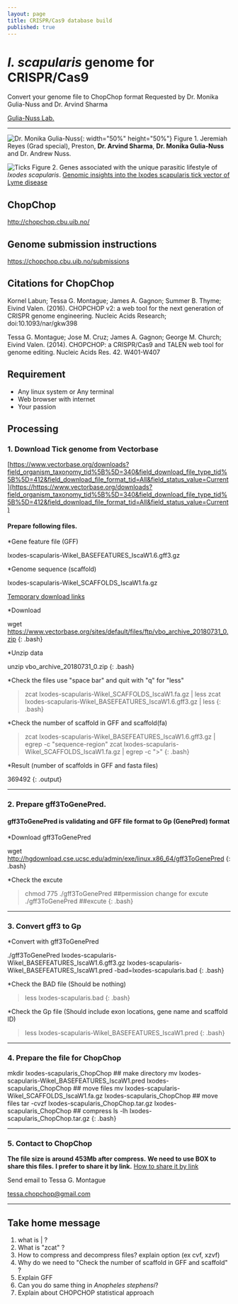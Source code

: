 ```yaml
---
layout: page
title: CRISPR/Cas9 database build
published: true
---
```

# *I. scapularis* genome for CRISPR/Cas9
Convert your genome file to ChopChop format
Requested by Dr. Monika Gulia-Nuss and Dr. Arvind Sharma

[Gulia-Nuss Lab.](https://naes.unr.edu/gulia)


---


![Dr. Monika Gulia-Nuss](https://naes.unr.edu/gulia/wp-content/uploads/graduation.jpg){: width="50%" height="50%"}
              Figure 1. Jeremiah Reyes (Grad special), Preston, **Dr. Arvind Sharma**, **Dr. Monika Gulia-Nuss** and Dr. Andrew Nuss.

![Ticks](https://media.springernature.com/m685/nature-static/assets/v1/image-assets/ncomms10507-f1.jpg)
Figure 2. Genes associated with the unique parasitic lifestyle of *Ixodes scapularis*.
[Genomic insights into the Ixodes scapularis tick vector of Lyme disease](https://www.nature.com/articles/ncomms10507) 
 
## ChopChop
http://chopchop.cbu.uib.no/

## Genome submission instructions
https://chopchop.cbu.uib.no/submissions

## Citations for ChopChop
Kornel Labun; Tessa G. Montague; James A. Gagnon; Summer B. Thyme; Eivind Valen. (2016). CHOPCHOP v2: a web tool for the next generation of CRISPR genome engineering. Nucleic Acids Research; doi:10.1093/nar/gkw398

Tessa G. Montague; Jose M. Cruz; James A. Gagnon; George M. Church; Eivind Valen. (2014). CHOPCHOP: a CRISPR/Cas9 and TALEN web tool for genome editing. Nucleic Acids Res. 42. W401-W407


## Requirement 
* Any linux system or Any terminal
* Web browser with internet
* Your passion


## Processing
### 1. Download Tick genome from Vectorbase
[https://www.vectorbase.org/downloads?field_organism_taxonomy_tid%5B%5D=340&field_download_file_type_tid%5B%5D=412&field_download_file_format_tid=All&field_status_value=Current](https://https://www.vectorbase.org/downloads?field_organism_taxonomy_tid%5B%5D=340&field_download_file_type_tid%5B%5D=412&field_download_file_format_tid=All&field_status_value=Current)

#### Prepare following files.

*Gene feature file (GFF)

Ixodes-scapularis-Wikel_BASEFEATURES_IscaW1.6.gff3.gz

*Genome sequence (scaffold)

Ixodes-scapularis-Wikel_SCAFFOLDS_IscaW1.fa.gz

[Temporary download links](https://www.vectorbase.org/sites/default/files/ftp/vbo_archive_20180731_0.zip)

*Download
>
wget https://www.vectorbase.org/sites/default/files/ftp/vbo_archive_20180731_0.zip
{: .bash}

*Unzip data
>
unzip vbo_archive_20180731_0.zip
{: .bash}

*Check the files
use "space bar" and quit with "q" for "less"
> 
>zcat  Ixodes-scapularis-Wikel_SCAFFOLDS_IscaW1.fa.gz \| less 
>zcat Ixodes-scapularis-Wikel_BASEFEATURES_IscaW1.6.gff3.gz \| less
{: .bash}

*Check the number of scaffold in GFF and scaffold(fa)
>
>zcat Ixodes-scapularis-Wikel_BASEFEATURES_IscaW1.6.gff3.gz \| egrep -c  "sequence-region"
>zcat  Ixodes-scapularis-Wikel_SCAFFOLDS_IscaW1.fa.gz \| egrep -c ">"
{: .bash}

*Result (number of scaffolds in GFF and fasta files)
>
369492
{: .output}

---
### 2. Prepare gff3ToGenePred.
#### gff3ToGenePred is validating and GFF file format to Gp (GenePred) format

*Download gff3ToGenePred
>
wget http://hgdownload.cse.ucsc.edu/admin/exe/linux.x86_64/gff3ToGenePred
{: .bash}
  
*Check the excute
>
>chmod 775  ./gff3ToGenePred        ##permission change for excute  
>./gff3ToGenePred ##excute 
{: .bash}
---

### 3. Convert gff3 to Gp

*Convert with gff3ToGenePred
>
./gff3ToGenePred Ixodes-scapularis-Wikel_BASEFEATURES_IscaW1.6.gff3.gz Ixodes-scapularis-Wikel_BASEFEATURES_IscaW1.pred -bad=Ixodes-scapularis.bad
{: .bash}

*Check the BAD file (Should be nothing)
>less Ixodes-scapularis.bad
{: .bash}

*Check the Gp file (Should include exon locations, gene name and scaffold ID)

> less Ixodes-scapularis-Wikel_BASEFEATURES_IscaW1.pred 
{: .bash}  

---

### 4. Prepare the file for ChopChop
>
mkdir Ixodes-scapularis_ChopChop ## make directory
mv Ixodes-scapularis-Wikel_BASEFEATURES_IscaW1.pred Ixodes-scapularis_ChopChop ## move files
mv Ixodes-scapularis-Wikel_SCAFFOLDS_IscaW1.fa.gz Ixodes-scapularis_ChopChop ## move files
tar -cvzf Ixodes-scapularis_ChopChop.tar.gz Ixodes-scapularis_ChopChop ## compress
ls -lh Ixodes-scapularis_ChopChop.tar.gz
{: .bash}

---

### 5. Contact to ChopChop
**The file size is around 453Mb after compress.**
**We need to use BOX to share this files.**
**I prefer to share it by link.**
[How to share it by link](https://community.box.com/t5/Using-Shared-Links/Creating-Shared-Links/ta-p/19523)

Send email to Tessa G. Montague

tessa.chopchop@gmail.com

---

## Take home message

1. what is \| ?
2. What is "zcat" ?
3. How to compress and decompress files? explain option (ex cvf, xzvf)
4. Why do we need to "Check the number of scaffold in GFF and scaffold" ?
5. Explain GFF
6. Can you do same thing in *Anopheles stephensi*?
7. Explain about CHOPCHOP statistical approach
